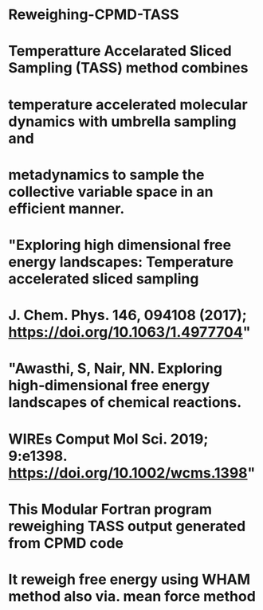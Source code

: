 # Reweighing-CPMD-TASS
# Temperatture Accelarated Sliced Sampling (TASS) method combines
# temperature accelerated molecular dynamics with umbrella sampling and
# metadynamics to sample the collective variable space in an efficient manner.
# "Exploring high dimensional free energy landscapes: Temperature accelerated sliced sampling
# J. Chem. Phys. 146, 094108 (2017); https://doi.org/10.1063/1.4977704"
# "Awasthi, S, Nair, NN. Exploring high‐dimensional free energy landscapes of chemical reactions.
# WIREs Comput Mol Sci. 2019; 9:e1398. https://doi.org/10.1002/wcms.1398"
# This Modular Fortran program reweighing TASS output generated from CPMD code
# It reweigh free energy using WHAM method also via. mean force method
